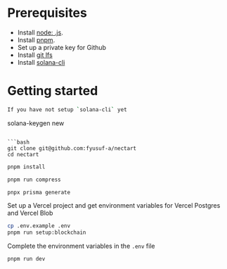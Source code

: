 # Prerequisites

- Install [node: .js](https://nodejs.org/en/download/).
- Install [pnpm](https://pnpm.io/installation).
- Set up a private key for Github
- Install [git lfs](https://git-lfs.com/)
- Install [solana-cli](https://docs.solanalabs.com/cli/install)

# Getting started

```bash
If you have not setup `solana-cli` yet
```
solana-keygen new
```

```bash
git clone git@github.com:fyusuf-a/nectart
cd nectart
```

```bash
pnpm install
```

```bash
pnpm run compress
```

```bash
pnpx prisma generate
```

Set up a Vercel project and get environment variables for Vercel Postgres and Vercel Blob
```bash
cp .env.example .env
pnpm run setup:blockchain
```
Complete the environment variables in the `.env` file

```bash
pnpm run dev
```

